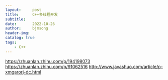 ```yaml
---
layout:     post
title:      C++多线程开发
subtitle:   
date:       2022-10-26
author:     bjmsong
header-img: 
catalog: true
tags:
    - C++
---
```

https://zhuanlan.zhihu.com/p/194198073
https://zhuanlan.zhihu.com/p/91062516
http://www.javashuo.com/article/p-xmgarorj-dc.html